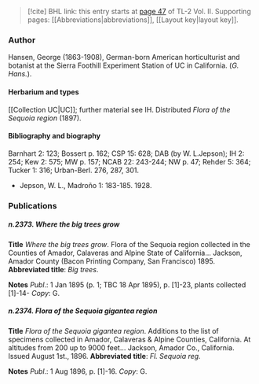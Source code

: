 > [!cite] BHL link: this entry starts at [page 47](https://www.biodiversitylibrary.org/item/103253#page/73/mode/1up) of TL-2 Vol. II.
> Supporting pages: [[Abbreviations|abbreviations]], [[Layout key|layout key]].

### Author

Hansen, George (1863-1908), German-born American horticulturist and botanist at the Sierra Foothill Experiment Station of UC in California. (*G. Hans.*).

#### Herbarium and types

[[Collection UC|UC]]; further material see IH. Distributed *Flora of the Sequoia region* (1897).

#### Bibliography and biography

Barnhart 2: 123; Bossert p. 162; CSP 15: 628; DAB (by W. L.Jepson); IH 2: 254; Kew 2: 575; MW p. 157; NCAB 22: 243-244; NW p. 47; Rehder 5: 364; Tucker 1: 316; Urban-Berl. 276, 287, 301.
- Jepson, W. L., Madroño 1: 183-185. 1928.

### Publications

##### n.2373. Where the big trees grow

**Title**
*Where the big trees grow*. Flora of the Sequoia region collected in the Counties of Amador, Calaveras and Alpine State of California... Jackson, Amador County (Bacon Printing Company, San Francisco) 1895.
**Abbreviated title**: *Big trees*.

**Notes**
*Publ*.: 1 Jan 1895 (p. 1; TBC 18 Apr 1895), p. \[1\]-23, plants collected \[1\]-14- *Copy*: G.

##### n.2374. Flora of the Sequoia gigantea region

**Title**
*Flora of the Sequoia gigantea region*. Additions to the list of specimens collected in Amador, Calaveras & Alpine Counties, California. At altitudes from 200 up to 9000 feet... Jackson, Amador Co., California. Issued August 1st., 1896.
**Abbreviated title**: *Fl. Sequoia reg.*

**Notes**
*Publ*.: 1 Aug 1896, p. \[1\]-16. *Copy*: G.

